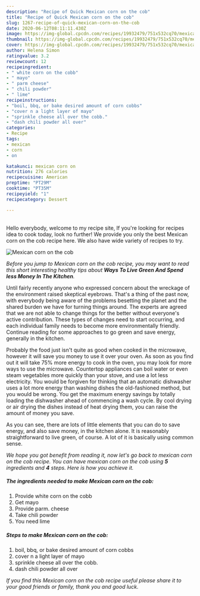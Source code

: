 ```yaml
---
description: "Recipe of Quick Mexican corn on the cob"
title: "Recipe of Quick Mexican corn on the cob"
slug: 1267-recipe-of-quick-mexican-corn-on-the-cob
date: 2020-06-12T08:11:11.430Z
image: https://img-global.cpcdn.com/recipes/19932479/751x532cq70/mexican-corn-on-the-cob-recipe-main-photo.jpg
thumbnail: https://img-global.cpcdn.com/recipes/19932479/751x532cq70/mexican-corn-on-the-cob-recipe-main-photo.jpg
cover: https://img-global.cpcdn.com/recipes/19932479/751x532cq70/mexican-corn-on-the-cob-recipe-main-photo.jpg
author: Helena Simon
ratingvalue: 3.2
reviewcount: 12
recipeingredient:
- " white corn on the cobb"
- " mayo"
- " parm cheese"
- " chili powder"
- " lime"
recipeinstructions:
- "boil, bbq, or bake desired amount of corn cobbs"
- "cover n a light layer of mayo"
- "sprinkle cheese all over the cobb."
- "dash chili powder all over"
categories:
- Recipe
tags:
- mexican
- corn
- on

katakunci: mexican corn on 
nutrition: 276 calories
recipecuisine: American
preptime: "PT29M"
cooktime: "PT35M"
recipeyield: "1"
recipecategory: Dessert

---
```

<br>
Hello everybody, welcome to my recipe site, If you're looking for recipes idea to cook today, look no further! We provide you only the best Mexican corn on the cob recipe here. We also have wide variety of recipes to try.
<br>


![Mexican corn on the cob](https://img-global.cpcdn.com/recipes/19932479/751x532cq70/mexican-corn-on-the-cob-recipe-main-photo.jpg)

<i>Before you jump to Mexican corn on the cob recipe, you may want to read this short interesting healthy tips about 
<strong>Ways To Live Green And Spend less Money In The Kitchen</strong>.</i>
</br>

Until fairly recently anyone who expressed concern about the wreckage of the environment raised skeptical eyebrows. That's a thing of the past now, with everybody being aware of the problems besetting the planet and the shared burden we have for turning things around. The experts are agreed that we are not able to change things for the better without everyone's active contribution. These types of changes need to start occurring, and each individual family needs to become more environmentally friendly. Continue reading for some approaches to go green and save energy, generally in the kitchen.

Probably the food just isn't quite as good when cooked in the microwave, however it will save you money to use it over your oven. As soon as you find out it will take 75% more energy to cook in the oven, you may look for more ways to use the microwave. Countertop appliances can boil water or even steam vegetables more quickly than your stove, and use a lot less electricity. You would be forgiven for thinking that an automatic dishwasher uses a lot more energy than washing dishes the old-fashioned method, but you would be wrong. You get the maximum energy savings by totally loading the dishwasher ahead of commencing a wash cycle. By cool drying or air drying the dishes instead of heat drying them, you can raise the amount of money you save.

As you can see, there are lots of little elements that you can do to save energy, and also save money, in the kitchen alone. It is reasonably straightforward to live green, of course. A lot of it is basically using common sense.


<i>We hope you got benefit from reading it, now let's go back to mexican corn on the cob recipe. You can have mexican corn on the cob using <strong>5</strong> ingredients and <strong>4</strong> steps. Here is how you achieve it.
</i>

##### The ingredients needed to make Mexican corn on the cob:

1. Provide  white corn on the cobb
1. Get  mayo
1. Provide  parm. cheese
1. Take  chili powder
1. You need  lime


##### Steps to make Mexican corn on the cob:

1. boil, bbq, or bake desired amount of corn cobbs
1. cover n a light layer of mayo
1. sprinkle cheese all over the cobb.
1. dash chili powder all over


<i>If you find this Mexican corn on the cob recipe useful please share it to your good friends or family, thank you and good luck.</i>
